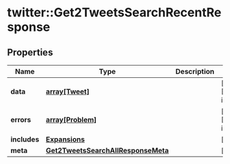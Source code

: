 # twitter::Get2TweetsSearchRecentResponse


## Properties
Name | Type | Description | Notes
------------ | ------------- | ------------- | -------------
**data** | [**array[Tweet]**](Tweet.md) |  | [optional] [Min. items: 1] 
**errors** | [**array[Problem]**](Problem.md) |  | [optional] [Min. items: 1] 
**includes** | [**Expansions**](Expansions.md) |  | [optional] 
**meta** | [**Get2TweetsSearchAllResponseMeta**](Get2TweetsSearchAllResponse_meta.md) |  | [optional] 



